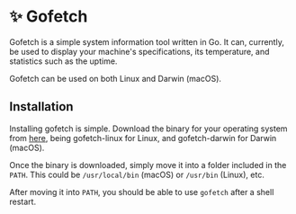 # ✨ Gofetch

Gofetch is a simple system information tool written in Go.  It can, currently, be used to display your machine's specifications, its temperature, and statistics such as the uptime.

Gofetch can be used on both Linux and Darwin (macOS).

## Installation

Installing gofetch is simple.  Download the binary for your operating system from [here](https://github.com/Chiphyr/gofetch/releases), being gofetch-linux for Linux, and gofetch-darwin for Darwin (macOS).

Once the binary is downloaded, simply move it into a folder included in the `PATH`.  This could be `/usr/local/bin` (macOS) or `/usr/bin` (Linux), etc.

After moving it into `PATH`, you should be able to use `gofetch` after a shell restart.
